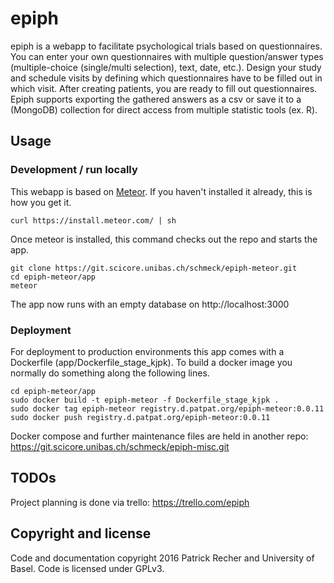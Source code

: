 epiph 
======

epiph is a webapp to facilitate psychological trials based on questionnaires.
You can enter your own questionnaires with multiple question/answer types (multiple-choice (single/multi selection), text, date, etc.). Design your study and schedule visits by defining which questionnaires have to be filled out in which visit. After creating patients, you are ready to fill out questionnaires. Epiph supports exporting the gathered answers as a csv or save it to a (MongoDB) collection for direct access from multiple statistic tools (ex. R).

## Usage

### Development / run locally
This webapp is based on [Meteor](http://meteor.com). If you haven't installed it already, this is how you get it.
```
curl https://install.meteor.com/ | sh
```

Once meteor is installed, this command checks out the repo and starts the app.
```
git clone https://git.scicore.unibas.ch/schmeck/epiph-meteor.git
cd epiph-meteor/app
meteor
```
The app now runs with an empty database on http://localhost:3000

### Deployment
For deployment to production environments this app comes with a Dockerfile (app/Dockerfile\_stage\_kjpk).
To build a docker image you normally do something along the following lines.
```
cd epiph-meteor/app
sudo docker build -t epiph-meteor -f Dockerfile_stage_kjpk .
sudo docker tag epiph-meteor registry.d.patpat.org/epiph-meteor:0.0.11
sudo docker push registry.d.patpat.org/epiph-meteor:0.0.11
```
Docker compose and further maintenance files are held in another repo: https://git.scicore.unibas.ch/schmeck/epiph-misc.git


## TODOs
Project planning is done via trello: https://trello.com/epiph


Copyright and license
-------
Code and documentation copyright 2016 Patrick Recher and University of Basel. Code is licensed under GPLv3.
